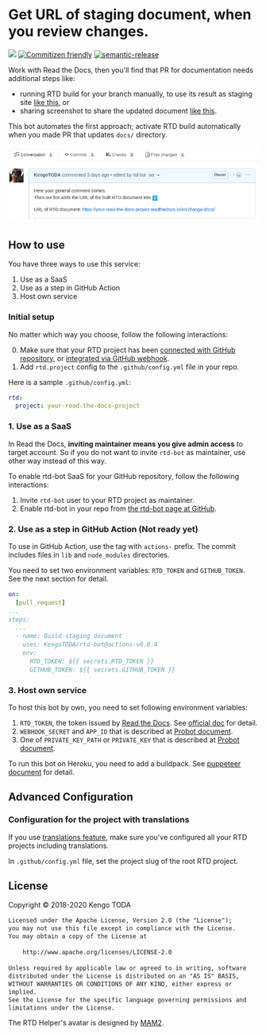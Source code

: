 # Get URL of staging document, when you review changes.

![](https://github.com/KengoTODA/rtd-bot/workflows/.github/workflows/build.yml/badge.svg)
[![Commitizen friendly](https://img.shields.io/badge/commitizen-friendly-brightgreen.svg)](http://commitizen.github.io/cz-cli/)
[![semantic-release](https://img.shields.io/badge/%20%20%F0%9F%93%A6%F0%9F%9A%80-semantic--release-e10079.svg)](https://github.com/semantic-release/semantic-release)

Work with Read the Docs, then you'll find that PR for documentation needs additional steps like:

* running RTD build for your branch manually, to use its result as staging site [like this](https://github.com/spotbugs/spotbugs/pull/697#issue-201455071), or
* sharing screenshot to share the updated document [like this](https://github.com/spotbugs/spotbugs/pull/718#issue-205904835).

This bot automates the first approach; activate RTD build automatically when you made PR that updates `docs/` directory.

![screenshot](screenshot.png)

## How to use

You have three ways to use this service:

1. Use as a SaaS
2. Use as a step in GitHub Action
3. Host own service

### Initial setup

No matter which way you choose, follow the following interactions:

0. Make sure that your RTD project has been [connected with GitHub repository](https://docs.readthedocs.io/en/latest/getting_started.html#sign-up-and-connect-an-external-account), or [integrated via GitHub webhook](https://docs.readthedocs.io/en/latest/webhooks.html#github).
1. Add `rtd.project` config to the `.github/config.yml` file in your repo.

Here is a sample `.github/config.yml`:

```yml
rtd:
  project: your-read-the-docs-project
```

### 1. Use as a SaaS

In Read the Docs, __inviting maintainer means you give admin access__ to target account.
So if you do not want to invite `rtd-bot` as maintainer, use other way instead of this way.

To enable rtd-bot SaaS for your GitHub repository, follow the following interactions:

1. Invite `rtd-bot` user to your RTD project as maintainer.
2. Enable rtd-bot in your repo from [the rtd-bot page at GitHub](https://github.com/apps/rtd-helper).

### 2. Use as a step in GitHub Action (Not ready yet)

To use in GitHub Action, use the tag with `actions-` prefix. The commit includes files in `lib` and `node_modules` directories.

You need to set two environment variables: `RTD_TOKEN` and `GITHUB_TOKEN`. See the next section for detail.

```yml
on:
  [pull_request]
...
steps:
  ...
  - name: Build staging document
    uses: KengoTODA/rtd-bot@actions-v0.8.4
    env:
      RTD_TOKEN: ${{ secrets.RTD_TOKEN }}
      GITHUB_TOKEN: ${{ secrets.GITHUB_TOKEN }}
```

### 3. Host own service

To host this bot by own, you need to set following environment variables:

1. `RTD_TOKEN`, the token issued by [Read the Docs](https://readthedocs.org/). See [official doc](https://docs.readthedocs.io/en/stable/api/v3.html#token) for detail.
2. `WEBHOOK_SECRET` and `APP_ID` that is described at [Probot document](https://probot.github.io/docs/deployment/#deploy-the-app).
3. One of `PRIVATE_KEY_PATH` or `PRIVATE_KEY` that is described at [Probot document](https://probot.github.io/docs/deployment/#deploy-the-app).

To run this bot on Heroku, you need to add a buildpack. See [puppeteer document](https://github.com/GoogleChrome/puppeteer/blob/master/docs/troubleshooting.md#running-puppeteer-on-heroku) for detail.

## Advanced Configuration

### Configuration for the project with translations

If you use [translations feature](https://docs.readthedocs.io/en/latest/localization.html#project-with-multiple-translations), make sure you've configured all your RTD projects including translations.

In `.github/config.yml` file, set the project slug of the root RTD project.

## License

Copyright &copy; 2018-2020 Kengo TODA

```
Licensed under the Apache License, Version 2.0 (the "License");
you may not use this file except in compliance with the License.
You may obtain a copy of the License at

    http://www.apache.org/licenses/LICENSE-2.0

Unless required by applicable law or agreed to in writing, software
distributed under the License is distributed on an "AS IS" BASIS,
WITHOUT WARRANTIES OR CONDITIONS OF ANY KIND, either express or implied.
See the License for the specific language governing permissions and
limitations under the License.
```

The RTD Helper's avatar is designed by [MAM2](https://dribbble.com/MAM2).
